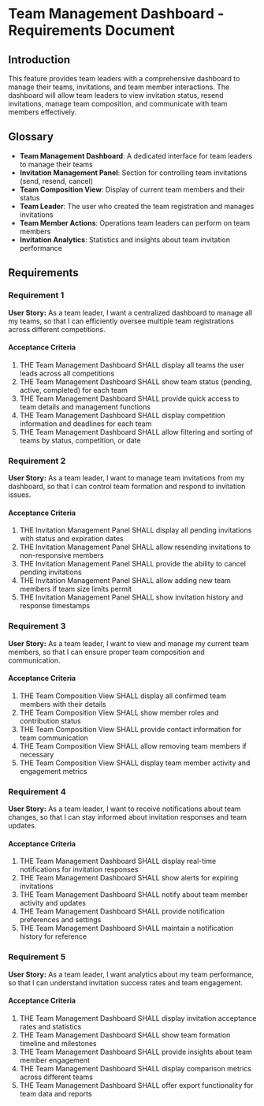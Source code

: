 # Team Management Dashboard - Requirements Document

## Introduction

This feature provides team leaders with a comprehensive dashboard to manage their teams, invitations, and team member interactions. The dashboard will allow team leaders to view invitation status, resend invitations, manage team composition, and communicate with team members effectively.

## Glossary

- **Team Management Dashboard**: A dedicated interface for team leaders to manage their teams
- **Invitation Management Panel**: Section for controlling team invitations (send, resend, cancel)
- **Team Composition View**: Display of current team members and their status
- **Team Leader**: The user who created the team registration and manages invitations
- **Team Member Actions**: Operations team leaders can perform on team members
- **Invitation Analytics**: Statistics and insights about team invitation performance

## Requirements

### Requirement 1

**User Story:** As a team leader, I want a centralized dashboard to manage all my teams, so that I can efficiently oversee multiple team registrations across different competitions.

#### Acceptance Criteria

1. THE Team Management Dashboard SHALL display all teams the user leads across all competitions
2. THE Team Management Dashboard SHALL show team status (pending, active, completed) for each team
3. THE Team Management Dashboard SHALL provide quick access to team details and management functions
4. THE Team Management Dashboard SHALL display competition information and deadlines for each team
5. THE Team Management Dashboard SHALL allow filtering and sorting of teams by status, competition, or date

### Requirement 2

**User Story:** As a team leader, I want to manage team invitations from my dashboard, so that I can control team formation and respond to invitation issues.

#### Acceptance Criteria

1. THE Invitation Management Panel SHALL display all pending invitations with status and expiration dates
2. THE Invitation Management Panel SHALL allow resending invitations to non-responsive members
3. THE Invitation Management Panel SHALL provide the ability to cancel pending invitations
4. THE Invitation Management Panel SHALL allow adding new team members if team size limits permit
5. THE Invitation Management Panel SHALL show invitation history and response timestamps

### Requirement 3

**User Story:** As a team leader, I want to view and manage my current team members, so that I can ensure proper team composition and communication.

#### Acceptance Criteria

1. THE Team Composition View SHALL display all confirmed team members with their details
2. THE Team Composition View SHALL show member roles and contribution status
3. THE Team Composition View SHALL provide contact information for team communication
4. THE Team Composition View SHALL allow removing team members if necessary
5. THE Team Composition View SHALL display team member activity and engagement metrics

### Requirement 4

**User Story:** As a team leader, I want to receive notifications about team changes, so that I can stay informed about invitation responses and team updates.

#### Acceptance Criteria

1. THE Team Management Dashboard SHALL display real-time notifications for invitation responses
2. THE Team Management Dashboard SHALL show alerts for expiring invitations
3. THE Team Management Dashboard SHALL notify about team member activity and updates
4. THE Team Management Dashboard SHALL provide notification preferences and settings
5. THE Team Management Dashboard SHALL maintain a notification history for reference

### Requirement 5

**User Story:** As a team leader, I want analytics about my team performance, so that I can understand invitation success rates and team engagement.

#### Acceptance Criteria

1. THE Team Management Dashboard SHALL display invitation acceptance rates and statistics
2. THE Team Management Dashboard SHALL show team formation timeline and milestones
3. THE Team Management Dashboard SHALL provide insights about team member engagement
4. THE Team Management Dashboard SHALL display comparison metrics across different teams
5. THE Team Management Dashboard SHALL offer export functionality for team data and reports